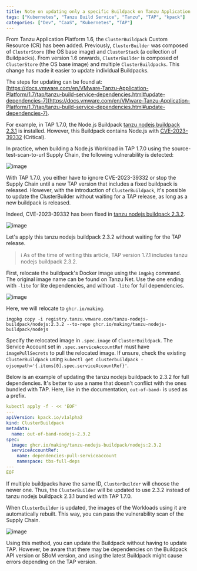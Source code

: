 ```yaml
---
title: Note on updating only a specific Buildpack on Tanzu Application Platform
tags: ["Kubernetes", "Tanzu Build Service", "Tanzu", "TAP", "kpack"]
categories: ["Dev", "CaaS", "Kubernetes", "TAP"]
---
```


From Tanzu Application Platform 1.6, the `ClusterBuildpack` Custom Resource (CR) has been added. Previously, `ClusterBuilder` was composed of `ClusterStore` (the OS base image) and `ClusterStack` (a collection of Buildpacks). From version 1.6 onwards, `ClusterBuilder` is composed of `ClusterStore` (the OS base image) and multiple `ClusterBuildpacks`. This change has made it easier to update individual Buildpacks.

The steps for updating can be found at:
[https://docs.vmware.com/en/VMware-Tanzu-Application-Platform/1.7/tap/tanzu-build-service-dependencies.html#update-dependencies-7](https://docs.vmware.com/en/VMware-Tanzu-Application-Platform/1.7/tap/tanzu-build-service-dependencies.html#update-dependencies-7).

For example, in TAP 1.7.0, the Node.js Buildpack [tanzu nodejs buildpack 2.3.1](https://network.tanzu.vmware.com/products/tanzu-nodejs-buildpack#/releases/1370858) is installed. However, this Buildpack contains Node.js with [CVE-2023-39332](https://nvd.nist.gov/vuln/detail/CVE-2023-39332) (Critical).

In practice, when building a Node.js Workload in TAP 1.7.0 using the source-test-scan-to-url Supply Chain, the following vulnerability is detected:

![image](https://github.com/making/blog.ik.am/assets/106908/ec4f6dfd-7f09-4347-b618-b20ac06eb9a7)

With TAP 1.7.0, you either have to ignore CVE-2023-39332 or stop the Supply Chain until a new TAP version that includes a fixed buildpack is released. However, with the introduction of `ClusterBuildpack`, it's possible to update the ClusterBuilder without waiting for a TAP release, as long as a new buildpack is released.

Indeed, CVE-2023-39332 has been fixed in [tanzu nodejs buildpack 2.3.2](https://network.tanzu.vmware.com/products/tanzu-nodejs-buildpack#/releases/1399626).

![image](https://github.com/making/blog.ik.am/assets/106908/c03ded69-d46b-422a-a5b3-c6a9f62f53b3)

Let's apply this tanzu nodejs buildpack 2.3.2 without waiting for the TAP release.

> ℹ️ As of the time of writing this article, TAP version 1.7.1 includes tanzu nodejs buildpack 2.3.2.

First, relocate the buildpack's Docker image using the `imgpkg` command. The original image name can be found on Tanzu Net. Use the one ending with `-lite` for lite dependencies, and without `-lite` for full dependencies.

![image](https://github.com/making/blog.ik.am/assets/106908/6533daaa-2b5e-45ce-b8ba-841036d34fd8)

Here, we will relocate to `ghcr.io/making`.

```
imgpkg copy -i registry.tanzu.vmware.com/tanzu-nodejs-buildpack/nodejs:2.3.2 --to-repo ghcr.io/making/tanzu-nodejs-buildpack/nodejs
```

Specify the relocated image in `.spec.image` of `ClusterBuildpack`. The Service Account set in `.spec.serviceAccountRef` must have `imagePullSecrets` to pull the relocated image. If unsure, check the existing `ClusterBuildpack` using `kubectl get clusterbuildpack -ojsonpath='{.items[0].spec.serviceAccountRef}'`.

Below is an example of updating the tanzu nodejs buildpack to 2.3.2 for full dependencies. It's better to use a name that doesn't conflict with the ones bundled with TAP. Here, like in the documentation, `out-of-band-` is used as a prefix.

```yaml
kubectl apply -f - << 'EOF'
---
apiVersion: kpack.io/v1alpha2
kind: ClusterBuildpack
metadata:
  name: out-of-band-nodejs-2.3.2
spec:
  image: ghcr.io/making/tanzu-nodejs-buildpack/nodejs:2.3.2
  serviceAccountRef:
    name: dependencies-pull-serviceaccount
    namespace: tbs-full-deps
---
EOF
```

If multiple buildpacks have the same ID, `ClusterBuilder` will choose the newer one. Thus, the `ClusterBuilder` will be updated to use 2.3.2 instead of tanzu nodejs buildpack 2.3.1 bundled with TAP 1.7.0.

When `ClusterBuilder` is updated, the images of the Workloads using it are automatically rebuilt. This way, you can pass the vulnerability scan of the Supply Chain.

![image](https://github.com/making/blog.ik.am/assets/106908/37b740c9-03b6-42db-970e-ee4788a4ef58)

Using this method, you can update the Buildpack without having to update TAP. However, be aware that there may be dependencies on the Buildpack API version or SBoM version, and using the latest Buildpack might cause errors depending on the TAP version.